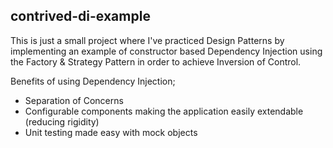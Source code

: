 ## contrived-di-example

This is just a small project where I've practiced Design Patterns by implementing an example of constructor based Dependency Injection using the Factory & Strategy Pattern in order to achieve Inversion of Control.

Benefits of using Dependency Injection;
- Separation of Concerns
- Configurable components making the application easily extendable (reducing rigidity)
- Unit testing made easy with mock objects
